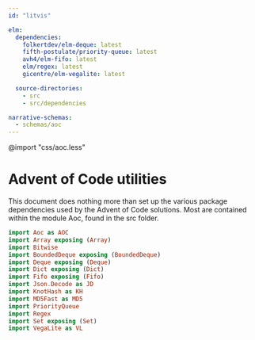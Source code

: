 ```yaml
---
id: "litvis"

elm:
  dependencies:
    folkertdev/elm-deque: latest
    fifth-postulate/priority-queue: latest
    avh4/elm-fifo: latest
    elm/regex: latest
    gicentre/elm-vegalite: latest

  source-directories:
    - src
    - src/dependencies

narrative-schemas:
  - schemas/aoc
---
```


@import "css/aoc.less"

# Advent of Code utilities

This document does nothing more than set up the various package dependencies used by the Advent of Code solutions. Most are contained within the module Aoc, found in the src folder.

```elm {l=hidden}
import Aoc as AOC
import Array exposing (Array)
import Bitwise
import BoundedDeque exposing (BoundedDeque)
import Deque exposing (Deque)
import Dict exposing (Dict)
import Fifo exposing (Fifo)
import Json.Decode as JD
import KnotHash as KH
import MD5Fast as MD5
import PriorityQueue
import Regex
import Set exposing (Set)
import VegaLite as VL
```
